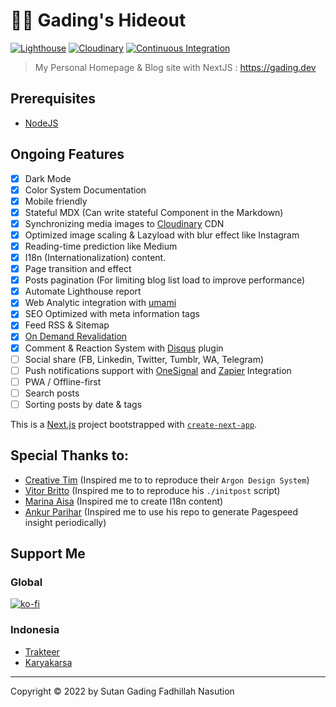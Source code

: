 # 👨‍💻 Gading's Hideout
[![Lighthouse](https://github.com/gadingnst/gading.dev/actions/workflows/lighthouse.yml/badge.svg?event=workflow_dispatch)](https://github.com/gadingnst/gading.dev/actions/workflows/lighthouse.yml)
[![Cloudinary](https://github.com/gadingnst/gading.dev/actions/workflows/cloudinary.yml/badge.svg?event=workflow_dispatch)](https://github.com/gadingnst/gading.dev/actions/workflows/cloudinary.yml)
[![Continuous Integration](https://github.com/gadingnst/gading.dev/actions/workflows/integration.yml/badge.svg)](https://github.com/gadingnst/gading.dev/actions/workflows/integration.yml)

> My Personal Homepage & Blog site with NextJS : https://gading.dev

## Prerequisites
- [NodeJS](https://nodejs.org/en/download/)

## Ongoing Features
- [x] Dark Mode
- [x] Color System Documentation
- [x] Mobile friendly
- [x] Stateful MDX (Can write stateful Component in the Markdown)
- [x] Synchronizing media images to [Cloudinary](https://cloudinary.com) CDN
- [x] Optimized image scaling & Lazyload with blur effect like Instagram
- [x] Reading-time prediction like Medium
- [x] I18n (Internationalization) content.
- [x] Page transition and effect
- [x] Posts pagination (For limiting blog list load to improve performance)
- [x] Automate Lighthouse report
- [x] Web Analytic integration with [umami](https://umami.is)
- [x] SEO Optimized with meta information tags
- [x] Feed RSS & Sitemap
- [x] [On Demand Revalidation](https://nextjs.org/docs/basic-features/data-fetching/incremental-static-regeneration#on-demand-revalidation-beta)
- [x] Comment & Reaction System with [Disqus](https://disqus.com) plugin
- [ ] Social share (FB, Linkedin, Twitter, Tumblr, WA, Telegram)
- [ ] Push notifications support with [OneSignal](https://onesignal.com/pricing) and [Zapier](https://zapier.com/apps/onesignal/integrations/rss/8120/send-onesignal-push-notifications-for-new-items-in-an-rss-feed) Integration
- [ ] PWA / Offline-first
- [ ] Search posts
- [ ] Sorting posts by date & tags

This is a [Next.js](https://nextjs.org/) project bootstrapped with [`create-next-app`](https://github.com/vercel/next.js/tree/canary/packages/create-next-app).

## Special Thanks to:
- [Creative Tim](https://demos.creative-tim.com/vue-argon-design-system) (Inspired me to to reproduce their `Argon Design System`)
- [Vitor Britto](https://github.com/vitorbritto/forcefiles/blob/f0e32299138348247bd2f6ccb3dd51683fa761fd/scripts/initpost.sh) (Inspired me to to reproduce his `./initpost` script)
- [Marina Aisa](https://marinaaisa.com) (Inspired me to create I18n content)
- [Ankur Parihar](https://github.com/ankurparihar/readme-pagespeed-insights) (Inspired me to use his repo to generate Pagespeed insight periodically)

## Support Me
### Global
[![ko-fi](https://www.ko-fi.com/img/githubbutton_sm.svg)](https://ko-fi.com/B0B71P7PB)
### Indonesia
- [Trakteer](https://trakteer.id/sutanlab)
- [Karyakarsa](https://karyakarsa.com/sutanlab)

* * *

Copyright © 2022 by Sutan Gading Fadhillah Nasution
